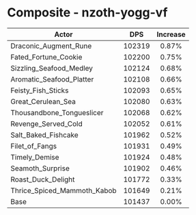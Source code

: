 # Composite - nzoth-yogg-vf
| Actor | DPS | Increase |
|---|:---:|:---:|
|Draconic_Augment_Rune|102319|0.87%|
|Fated_Fortune_Cookie|102200|0.75%|
|Sizzling_Seafood_Medley|102124|0.68%|
|Aromatic_Seafood_Platter|102108|0.66%|
|Feisty_Fish_Sticks|102093|0.65%|
|Great_Cerulean_Sea|102080|0.63%|
|Thousandbone_Tongueslicer|102068|0.62%|
|Revenge_Served_Cold|102052|0.61%|
|Salt_Baked_Fishcake|101962|0.52%|
|Filet_of_Fangs|101931|0.49%|
|Timely_Demise|101924|0.48%|
|Seamoth_Surprise|101902|0.46%|
|Roast_Duck_Delight|101772|0.33%|
|Thrice_Spiced_Mammoth_Kabob|101649|0.21%|
|Base|101437|0.00%|
